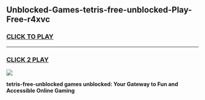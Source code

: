 
## Unblocked-Games-tetris-free-unblocked-Play-Free-r4xvc
<h3>
<a href="https://premium76.site?title=tetris-free-unblocked&ref=10A">CLICK TO PLAY</a></h3>
<hr>

<h3>
<a href="https://premium76.site?title=tetris-free-unblocked&ref=10A">CLICK 2 PLAY</a>
  
</h3>

<a href="https://premium76.site?title=tetris-free-unblocked&ref=10A"><img src="https://clearcache.store/games.png"></a>


**tetris-free-unblocked games unblocked: Your Gateway to Fun and Accessible Online Gaming**
